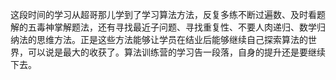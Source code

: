 这段时间的学习从超哥那儿学到了学习算法方法，反复多练不断过遍数、及时看题解的五毒神掌解题法，还有寻找最近子问题、寻找重复性、不要人肉递归、数学归纳法的思维方法。正是这些方法能够让学员在结业后能够继续自己探索算法的世界，可以说是最大的收获了。算法训练营的学习告一段落，自身的提升还是要继续下去。
